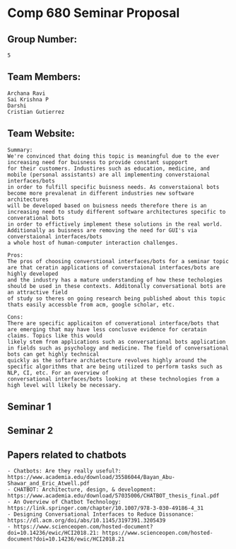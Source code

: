 # Comp 680 Seminar Proposal

## Group Number: 

    5

## Team Members: 

	Archana Ravi
	Sai Krishna P
	Darshi
	Cristian Gutierrez

## Team Website:

    Summary:
	We're convinced that doing this topic is meaningful due to the ever increasing need for buisness to provide constant suppport
    for their customers. Industires such as education, medicine, and mobile (personal assistants) are all implementing converstaional interfaces/bots
    in order to fulfill specific buisness needs. As converstaional bots become more prevalenat in different industries new software architectures
    will be developed based on buisness needs therefore there is an increasing need to study different software architectures specific to converational bots 
    in order to effictively implement these solutions in the real world. Additionally as buisness are removing the need for GUI's via converstaional interfaces/bots
    a whole host of human-computer interaction challenges. 

    Pros:
    The pros of choosing converstional interfaces/bots for a seminar topic are that ceratin applications of converstaional interfaces/bots are highly developed
    and the industry has a mature understanding of how these techologies should be used in these contexts. Additonally conversational bots are an attractive field
    of study so theres on going research being published about this topic thats easily accessble from acm, google scholar, etc.

    Cons:
    There are specific applicaiton of converational interface/bots that are emerging that may have less conclusve evidence for ceratain claims. Topics like this would
    likely stem from applications such as conversational bots application in fields such as psychology and medicine. The field of conversational bots can get highly technical
    quickly as the softare archietecture revolves highly around the specific algorithms that are being utilized to perform tasks such as NLP, CI, etc. For an overview of 
    conversational interfaces/bots looking at these technologies from a high level will likely be necessary.

## Seminar 1

    

## Seminar 2

## Papers related to chatbots

    - Chatbots: Are they really useful?: https://www.academia.edu/download/35586044/Bayan_Abu-Shawar_and_Eric_Atwell.pdf
    - CHATBOT: Architecture, design, & development:  https://www.academia.edu/download/57035006/CHATBOT_thesis_final.pdf
    - An Overview of Chatbot Technology: https://link.springer.com/chapter/10.1007/978-3-030-49186-4_31
    - Designing Conversational Interfaces to Reduce Dissonance: https://dl.acm.org/doi/abs/10.1145/3197391.3205439
    - https://www.scienceopen.com/hosted-document?doi=10.14236/ewic/HCI2018.21: https://www.scienceopen.com/hosted-document?doi=10.14236/ewic/HCI2018.21